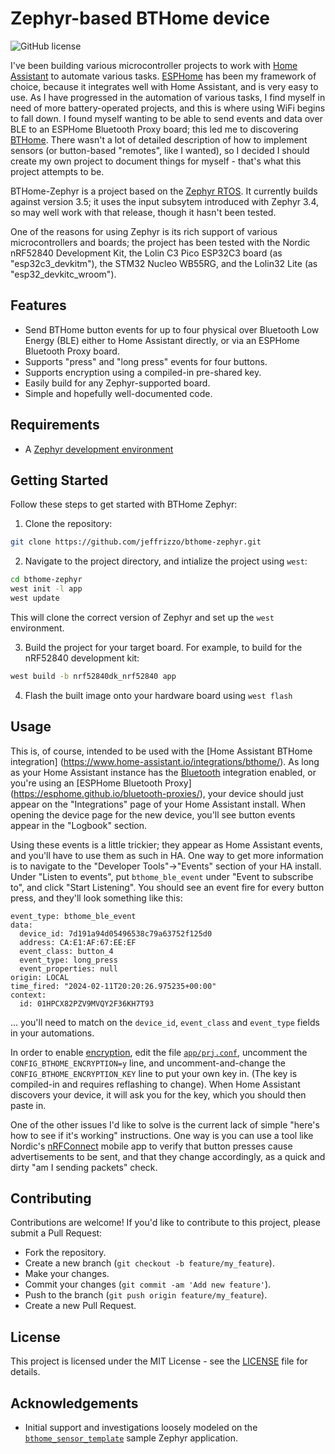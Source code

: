 # Zephyr-based BTHome device

![GitHub license](https://img.shields.io/badge/license-MIT-blue.svg)

I've been building various microcontroller projects to work with
[Home Assistant](https://home-assistant.io) to automate various tasks.
[ESPHome](https://esphome.io) has been my framework of choice, because it
integrates well with Home Assistant, and is very easy to use.  As I have
progressed in the automation of various tasks, I find myself in need of more
battery-operated projects, and this is where using WiFi begins to fall down.
I found myself wanting to be able to send events and data over BLE to an
ESPHome Bluetooth Proxy board; this led me to discovering [BTHome](https://bthome.io).
There wasn't a lot of detailed description of how to implement sensors (or
button-based "remotes", like I wanted), so I decided I should create my own
project to document things for myself - that's what this project attempts to be.

BTHome-Zephyr is a project based on the [Zephyr RTOS](https://github.com/zephyrproject-rtos/).
It currently builds against version 3.5; it uses the input subsytem introduced with
Zephyr 3.4, so may well work with that release, though it hasn't been tested.

One of the reasons for using Zephyr is its rich support of various microcontrollers
and boards; the project has been tested with the Nordic nRF52840 Development Kit,
the Lolin C3 Pico ESP32C3 board (as "esp32c3_devkitm"), the STM32 Nucleo WB55RG,
and the Lolin32 Lite (as "esp32_devkitc_wroom").

## Features

- Send BTHome button events for up to four physical over Bluetooth Low Energy (BLE)
  either to Home Assistant directly, or via an ESPHome Bluetooth Proxy board.
- Supports "press" and "long press" events for four buttons.
- Supports encryption using a compiled-in pre-shared key.
- Easily build for any Zephyr-supported board.
- Simple and hopefully well-documented code.

## Requirements

- A [Zephyr development environment](https://docs.zephyrproject.org/latest/develop/getting_started/index.html)

## Getting Started

Follow these steps to get started with BTHome Zephyr:

1. Clone the repository:

```bash
git clone https://github.com/jeffrizzo/bthome-zephyr.git
```

2. Navigate to the project directory, and intialize the project using `west`:

```bash
cd bthome-zephyr
west init -l app
west update
```

This will clone the correct version of Zephyr and set up the `west` environment.

3. Build the project for your target board. For example, to build for the nRF52840
development kit:

```bash
west build -b nrf52840dk_nrf52840 app
```

4. Flash the built image onto your hardware board using `west flash`


## Usage

This is, of course, intended to be used with the [Home Assistant BTHome integration]
(https://www.home-assistant.io/integrations/bthome/). As long as your Home Assistant
instance has the [Bluetooth](https://www.home-assistant.io/integrations/bluetooth)
integration enabled, or you're using an [ESPHome Bluetooth Proxy]
(https://esphome.github.io/bluetooth-proxies/), your device should just appear on
the "Integrations" page of your Home Assistant install.  When opening the device page
for the new device, you'll see button events appear in the "Logbook" section.

Using these events is a little trickier; they appear as Home Assistant events, and
you'll have to use them as such in HA.  One way to get more information is to
navigate to the "Developer Tools"->"Events" section of your HA install. Under
"Listen to events", put `bthome_ble_event` under "Event to subscribe to", and click
"Start Listening". You should see an event fire for every button press, and they'll
look something like this:

```
event_type: bthome_ble_event
data:
  device_id: 7d191a94d05496538c79a63752f125d0
  address: CA:E1:AF:67:EE:EF
  event_class: button_4
  event_type: long_press
  event_properties: null
origin: LOCAL
time_fired: "2024-02-11T20:20:26.975235+00:00"
context:
  id: 01HPCX82PZV9MVQY2F36KH7T93
```

... you'll need to match on the `device_id`, `event_class` and `event_type` fields
in your automations.

In order to enable [encryption](https://bthome.io/encryption/), edit the
file [`app/prj.conf`](app/prj.conf), uncomment the `CONFIG_BTHOME_ENCRYPTION=y`
line, and uncomment-and-change the `CONFIG_BTHOME_ENCRYPTION_KEY` line to
put your own key in. (The key is compiled-in and requires reflashing to change).
When Home Assistant discovers your device, it will ask you for the key, which
you should then paste in.

One of the other issues I'd like to solve is the
current lack of simple "here's how to see if it's working" instructions.  One way
is you can use a tool like Nordic's
[nRFConnect](https://www.nordicsemi.com/Products/Development-tools/nrf-connect-for-mobile)
mobile app to verify that button presses cause advertisements to be sent, and
that they change accordingly, as a quick and dirty "am I sending packets" check.

## Contributing

Contributions are welcome! If you'd like to contribute to this project, please submit
a Pull Request:

- Fork the repository.
- Create a new branch (`git checkout -b feature/my_feature`).
- Make your changes.
- Commit your changes (`git commit -am 'Add new feature'`).
- Push to the branch (`git push origin feature/my_feature`).
- Create a new Pull Request.

## License

This project is licensed under the MIT License - see the [LICENSE](LICENSE) file for details.

## Acknowledgements

- Initial support and investigations loosely modeled on the
  [`bthome_sensor_template`](https://github.com/zephyrproject-rtos/zephyr/tree/main/samples/bluetooth/bthome_sensor_template)
  sample Zephyr application.
